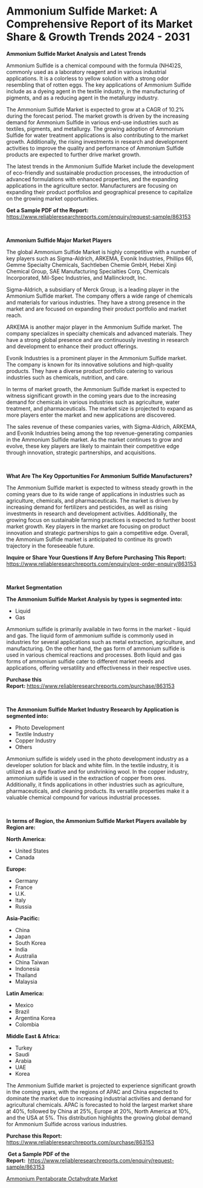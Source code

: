 <p><h1>Ammonium Sulfide Market: A Comprehensive Report of its Market Share & Growth Trends 2024 - 2031</h1></p><p><strong>Ammonium Sulfide Market Analysis and Latest Trends</strong></p>
<p><p>Ammonium Sulfide is a chemical compound with the formula (NH4)2S, commonly used as a laboratory reagent and in various industrial applications. It is a colorless to yellow solution with a strong odor resembling that of rotten eggs. The key applications of Ammonium Sulfide include as a dyeing agent in the textile industry, in the manufacturing of pigments, and as a reducing agent in the metallurgy industry.</p><p>The Ammonium Sulfide Market is expected to grow at a CAGR of 10.2% during the forecast period. The market growth is driven by the increasing demand for Ammonium Sulfide in various end-use industries such as textiles, pigments, and metallurgy. The growing adoption of Ammonium Sulfide for water treatment applications is also contributing to the market growth. Additionally, the rising investments in research and development activities to improve the quality and performance of Ammonium Sulfide products are expected to further drive market growth.</p><p>The latest trends in the Ammonium Sulfide Market include the development of eco-friendly and sustainable production processes, the introduction of advanced formulations with enhanced properties, and the expanding applications in the agriculture sector. Manufacturers are focusing on expanding their product portfolios and geographical presence to capitalize on the growing market opportunities.</p></p>
<p><strong>Get a Sample PDF of the Report:&nbsp;</strong> <a href="https://www.reliableresearchreports.com/enquiry/request-sample/863153">https://www.reliableresearchreports.com/enquiry/request-sample/863153</a></p>
<p>&nbsp;</p>
<p><strong>Ammonium Sulfide Major Market Players</strong></p>
<p><p>The global Ammonium Sulfide Market is highly competitive with a number of key players such as Sigma-Aldrich, ARKEMA, Evonik Industries, Phillips 66, Gemme Specialty Chemicals, Sachtleben Chemie GmbH, Hebei Xinji Chemical Group, SAE Manufacturing Specialties Corp, Chemicals Incorporated, Mil-Spec Industries, and Mallinckrodt, Inc.</p><p>Sigma-Aldrich, a subsidiary of Merck Group, is a leading player in the Ammonium Sulfide market. The company offers a wide range of chemicals and materials for various industries. They have a strong presence in the market and are focused on expanding their product portfolio and market reach.</p><p>ARKEMA is another major player in the Ammonium Sulfide market. The company specializes in specialty chemicals and advanced materials. They have a strong global presence and are continuously investing in research and development to enhance their product offerings.</p><p>Evonik Industries is a prominent player in the Ammonium Sulfide market. The company is known for its innovative solutions and high-quality products. They have a diverse product portfolio catering to various industries such as chemicals, nutrition, and care.</p><p>In terms of market growth, the Ammonium Sulfide market is expected to witness significant growth in the coming years due to the increasing demand for chemicals in various industries such as agriculture, water treatment, and pharmaceuticals. The market size is projected to expand as more players enter the market and new applications are discovered.</p><p>The sales revenue of these companies varies, with Sigma-Aldrich, ARKEMA, and Evonik Industries being among the top revenue-generating companies in the Ammonium Sulfide market. As the market continues to grow and evolve, these key players are likely to maintain their competitive edge through innovation, strategic partnerships, and acquisitions.</p></p>
<p>&nbsp;</p>
<p><strong>What Are The Key Opportunities For Ammonium Sulfide Manufacturers?</strong></p>
<p><p>The Ammonium Sulfide market is expected to witness steady growth in the coming years due to its wide range of applications in industries such as agriculture, chemicals, and pharmaceuticals. The market is driven by increasing demand for fertilizers and pesticides, as well as rising investments in research and development activities. Additionally, the growing focus on sustainable farming practices is expected to further boost market growth. Key players in the market are focusing on product innovation and strategic partnerships to gain a competitive edge. Overall, the Ammonium Sulfide market is anticipated to continue its growth trajectory in the foreseeable future.</p></p>
<p><strong>Inquire or Share Your Questions If Any Before Purchasing This Report:</strong> <a href="https://www.reliableresearchreports.com/enquiry/pre-order-enquiry/863153">https://www.reliableresearchreports.com/enquiry/pre-order-enquiry/863153</a></p>
<p>&nbsp;</p>
<p><strong>Market Segmentation</strong></p>
<p><strong>The Ammonium Sulfide Market Analysis by types is segmented into:</strong></p>
<p><ul><li>Liquid</li><li>Gas</li></ul></p>
<p><p>Ammonium sulfide is primarily available in two forms in the market - liquid and gas. The liquid form of ammonium sulfide is commonly used in industries for several applications such as metal extraction, agriculture, and manufacturing. On the other hand, the gas form of ammonium sulfide is used in various chemical reactions and processes. Both liquid and gas forms of ammonium sulfide cater to different market needs and applications, offering versatility and effectiveness in their respective uses.</p></p>
<p><strong>Purchase this Report:&nbsp;</strong><a href="https://www.reliableresearchreports.com/purchase/863153">https://www.reliableresearchreports.com/purchase/863153</a></p>
<p>&nbsp;</p>
<p><strong>The Ammonium Sulfide Market Industry Research by Application is segmented into:</strong></p>
<p><ul><li>Photo Development</li><li>Textile Industry</li><li>Copper Industry</li><li>Others</li></ul></p>
<p><p>Ammonium sulfide is widely used in the photo development industry as a developer solution for black and white film. In the textile industry, it is utilized as a dye fixative and for unshrinking wool. In the copper industry, ammonium sulfide is used in the extraction of copper from ores. Additionally, it finds applications in other industries such as agriculture, pharmaceuticals, and cleaning products. Its versatile properties make it a valuable chemical compound for various industrial processes.</p></p>
<p>&nbsp;</p>
<p><strong>In terms of Region, the Ammonium Sulfide Market Players available by Region are:</strong></p>
<p>
    <p> <strong> North America: </strong>
        <ul>
            <li>United States</li>
            <li>Canada</li>
        </ul>
        </p> 
    <p> <strong> Europe: </strong>
        <ul>
            <li>Germany</li>
            <li>France</li>
            <li>U.K.</li>
            <li>Italy</li>
            <li>Russia</li>
        </ul>
        </p> 
    <p> <strong> Asia-Pacific: </strong>
        <ul>
            <li>China</li>
            <li>Japan</li>
            <li>South Korea</li>
            <li>India</li>
            <li>Australia</li>
            <li>China Taiwan</li>
            <li>Indonesia</li>
            <li>Thailand</li>
            <li>Malaysia</li>
        </ul>
        </p> 
    <p> <strong> Latin America: </strong>
        <ul>
            <li>Mexico</li>
            <li>Brazil</li>
            <li>Argentina Korea</li>
            <li>Colombia</li>
        </ul>
        </p> 
    <p> <strong> Middle East & Africa: </strong>
        <ul>
            <li>Turkey</li>
            <li>Saudi</li>
            <li>Arabia</li>
            <li>UAE</li>
            <li>Korea</li>
        </ul>
    </p>
    </p>
<p><p>The Ammonium Sulfide market is projected to experience significant growth in the coming years, with the regions of APAC and China expected to dominate the market due to increasing industrial activities and demand for agricultural chemicals. APAC is forecasted to hold the largest market share at 40%, followed by China at 25%, Europe at 20%, North America at 10%, and the USA at 5%. This distribution highlights the growing global demand for Ammonium Sulfide across various industries.</p></p>
<p><strong>Purchase this Report: </strong><a href="https://www.reliableresearchreports.com/purchase/863153">https://www.reliableresearchreports.com/purchase/863153</a></p>
<p>&nbsp;<strong>Get a Sample PDF of the Report:&nbsp;&nbsp;</strong><a href="https://www.reliableresearchreports.com/enquiry/request-sample/863153">https://www.reliableresearchreports.com/enquiry/request-sample/863153</a></p>
<p><strong></strong></p>
<p><p><a href="https://github.com/Angelnienowdseej3e45z3p8c/Market-Research-Report-List-1/blob/main/ammonium-pentaborate-octahydrate-market.md">Ammonium Pentaborate Octahydrate Market</a></p></p>